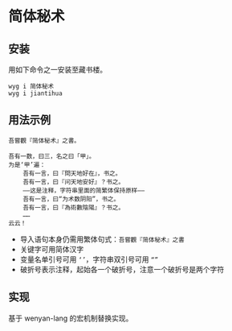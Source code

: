 # 简体秘术

## 安装

用如下命令之一安装至藏书楼。

```
wyg i 简体秘术
wyg i jiantihua
```

## 用法示例

```
吾嘗觀『简体秘术』之書。

吾有一数，曰三，名之曰「甲」。
为是‘甲’遍：
	吾有一言，曰『問天地好在』，书之。
	吾有一言，曰『问天地安好』？书之。
	——这是注释，字符串里面的简繁体保持原样——
	吾有一言，曰“为术数阴阳”，书之。
	吾有一言，曰『為術數陰陽』？书之。
	……
云云！
```

* 导入语句本身仍需用繁体句式：`吾嘗觀『简体秘术』之書`
* 关键字可用简体汉字
* 变量名单引号可用 `‘’`，字符串双引号可用 `“”`
* 破折号表示注释，起始各一个破折号，注意一个破折号是两个字符

## 实现

基于 wenyan-lang 的宏机制替换实现。
